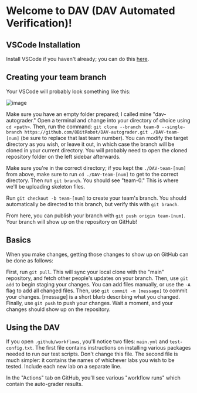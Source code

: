#  Welcome to DAV (DAV Automated Verification)!

##  VSCode Installation

Install VSCode if you haven't already; you can do this [here](https://code.visualstudio.com/download). 

##  Creating your team branch

Your VSCode will probably look something like this:

![image](https://github.com/user-attachments/assets/82888616-cfbf-4278-80c2-5b9ffe224917)

Make sure you have an empty folder prepared; I called mine "dav-autograder."
Open a terminal and change into your directory of choice using `cd <path>`.
Then, run the command: `git clone --branch team-0 --single-branch https://github.com/8BitRobot/DAV-autograder.git ./DAV-team-[num]` 
(be sure to replace that last team number). You can modify the target directory as you wish, or leave it out, in which case the branch will be
cloned in your current directory. You will probably need to open the cloned repository folder on the left sidebar afterwards.

Make sure you're in the correct directory; if you kept the `./DAV-team-[num]` from above, make sure to run `cd ./DAV-team-[num]` to get to the
correct directory. Then run `git branch`. You should see "team-0." This is where we'll be uploading skeleton files.

Run `git checkout -b team-[num]` to create your team's branch. You should automatically be directed to this branch, but verify this with `git branch`.

From here, you can publish your branch with `git push origin team-[num]`. Your branch will show up on the repository on GitHub!

##  Basics

When you make changes, getting those changes to show up on GitHub can be done as follows:

First, run `git pull`. This will sync your local clone with the "main" repository, and fetch other people's updates on your branch. 
Then, use `git add` to begin staging your changes. You can add files manually, or use the `-A` flag to add all changed files.
Then, use `git commit -m [message]` to commit your changes. [message] is a short blurb describing what you changed.
Finally, use `git push` to push your changes. Wait a moment, and your changes should show up on the repository.

##  Using the DAV

If you open `.github/workflows`, you'll notice two files: `main.yml` and `test-config.txt`. The first file contains instructions on 
installing various packages needed to run our test scripts. Don't change this file. The second file is much simpler: it contains
the names of whichever labs you wish to be tested. Include each new lab on a separate line.

In the "Actions" tab on GitHub, you'll see various "workflow runs" which contain the auto-grader results. 
